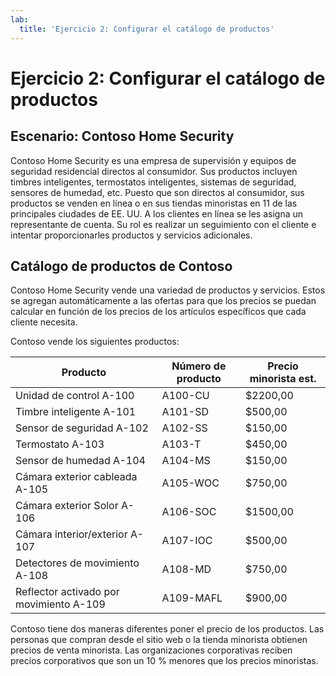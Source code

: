 ```yaml
---
lab:
  title: 'Ejercicio 2: Configurar el catálogo de productos'
---
```


# Ejercicio 2: Configurar el catálogo de productos

## Escenario: Contoso Home Security 
Contoso Home Security es una empresa de supervisión y equipos de seguridad residencial directos al consumidor. Sus productos incluyen timbres inteligentes, termostatos inteligentes, sistemas de seguridad, sensores de humedad, etc. Puesto que son directos al consumidor, sus productos se venden en línea o en sus tiendas minoristas en 11 de las principales ciudades de EE. UU. A los clientes en línea se les asigna un representante de cuenta. Su rol es realizar un seguimiento con el cliente e intentar proporcionarles productos y servicios adicionales. 

## Catálogo de productos de Contoso
Contoso Home Security vende una variedad de productos y servicios. Estos se agregan automáticamente a las ofertas para que los precios se puedan calcular en función de los precios de los artículos específicos que cada cliente necesita.

Contoso vende los siguientes productos:

| Producto                            | Número de producto | Precio minorista est. |
|------------------------------------|----------------|-------------------|
| Unidad de control A-100                 | A100-CU        | \$2200,00         |
| Timbre inteligente A-101               | A101-SD        | \$500,00          |
| Sensor de seguridad A-102              | A102-SS        | \$150,00          |
| Termostato A-103                   | A103-T         | \$450,00          |
| Sensor de humedad A-104              | A104-MS        | \$150,00          |
| Cámara exterior cableada A-105         | A105-WOC       | \$750,00          |
| Cámara exterior Solor A-106         | A106-SOC       | \$1500,00         |
| Cámara interior/exterior A-107        | A107-IOC       | \$500,00          |
| Detectores de movimiento A-108             | A108-MD        | \$750,00          |
| Reflector activado por movimiento A-109 | A109-MAFL      | \$900,00          |

Contoso tiene dos maneras diferentes poner el precio de los productos. Las personas que compran desde el sitio web o la tienda minorista obtienen precios de venta minorista. Las organizaciones corporativas reciben precios corporativos que son un 10 % menores que los precios minoristas.

